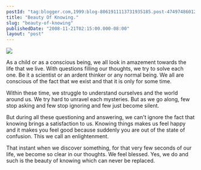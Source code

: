 ```yaml
---
postId: "tag:blogger.com,1999:blog-8061911113731935185.post-4749748601297334863"
title: "Beauty Of Knowing."
slug: "beauty-of-knowing"
publishedDate: "2008-11-21T02:15:00.000-08:00"
layout: "post"
---
```


[![](http://3.bp.blogspot.com/_UYUaEitRq54/SSaOd7yHyPI/AAAAAAAAATc/90aDfivkUfA/s400/EclipseZambieDiam.jpg)](http://3.bp.blogspot.com/_UYUaEitRq54/SSaOd7yHyPI/AAAAAAAAATc/90aDfivkUfA/s1600-h/EclipseZambieDiam.jpg)

As a child or as a conscious being, we all look in amazement towards the life
that we live. With questions filling our thoughts, we try to solve each one.
Be it a scientist or an ardent thinker or any normal being. We all are
conscious of the fact that we exist and that it is only for some time.  

  

Within these time, we struggle to understand ourselves and the world around
us. We try hard to unravel each mysteries. But as we go along, few stop asking
and few stop ignoring and few just become silent.

  

But during all these questioning and answering, we can't ignore the fact that
knowing brings a satisfaction to us. Knowing things makes us feel happy and it
makes you feel good because suddenly you are out of the state of confusion.
This we call an enlightenment.

  

That instant when we discover something, for that very few seconds of our
life, we become so clear in our thoughts. We feel blessed. Yes, we do and such
is the beauty of knowing which can never be replaced.

  

